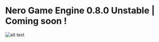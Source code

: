 # Nero Game Engine 0.8.0 Unstable | Coming soon !

![alt text](https://i.pinimg.com/564x/22/18/b1/2218b11253543acde4419e907a3cec15.jpg)

